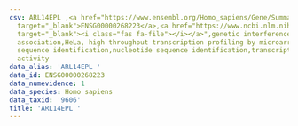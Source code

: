 ```yaml
---
csv: ARL14EPL ,<a href="https://www.ensembl.org/Homo_sapiens/Gene/Summary?db=core;g=ENSG00000268223"
  target="_blank">ENSG00000268223</a>,<a href="https://www.ncbi.nlm.nih.gov/pubmed/28369544"
  target="_blank"><i class="fas fa-file"></i></a>",genetic interference,functional
  association,HeLa, high throughput transcription profiling by microarray,nucleotide
  sequence identification,nucleotide sequence identification,transcriptional regulation,up-regulates
  activity
data_alias: 'ARL14EPL '
data_id: ENSG00000268223
data_numevidence: 1
data_species: Homo sapiens
data_taxid: '9606'
title: 'ARL14EPL '
---
```

